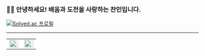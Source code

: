 ### 👋🏻 안녕하세요! 배움과 도전을 사랑하는 찬민입니다.

[![Solved.ac
프로필](http://mazassumnida.wtf/api/mini/generate_badge?boj=chanstar)](https://solved.ac/chanstar)
	   
---

<table><tr><td valign="top" width="50%">
  
  <img src = "https://github-readme-stats.vercel.app/api?username=C17AN&show_icons=true&hide_border=true" align="left" style = "width: 100%"/>
  
  </td><td valign="top" width="50%">

  <img src = "https://github-readme-stats.vercel.app/api/top-langs/?username=C17AN&layout=compact&hide_border=true" align="left" style = "width: 100%"/>

</td></tr></table>  
</div>

